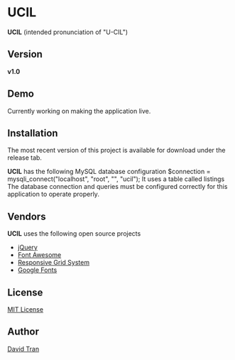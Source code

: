 # UCIL
**UCIL** (intended pronunciation of "U-CIL")

## Version
**v1.0**

## Demo
Currently working on making the application live.

## Installation
The most recent version of this project is available for download under the release tab.

**UCIL** has the following MySQL database configuration
     $connection = mysqli_connect("localhost", "root", "", "ucil");
It uses a table called
     listings
The database connection and queries must be configured correctly for this application to operate properly.

## Vendors
**UCIL** uses the following open source projects
* <a href="https://jquery.com/" target="_blank">jQuery</a>
* <a href="https://fortawesome.github.io/Font-Awesome/" target="_blank">Font Awesome</a>
* <a href="http://www.responsivegridsystem.com/" target="_blank">Responsive Grid System</a>
* <a href="https://www.google.com/fonts" target="_blank">Google Fonts</a>

## License
<a href="https://github.com/davidlamt/ucil/blob/master/LICENSE" target="_blank">MIT License</a>

## Author
<a href="http://davidtranscend.com/" target="_blank">David Tran</a>